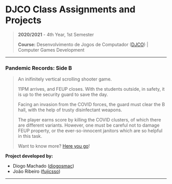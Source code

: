 # DJCO Class Assignments and Projects

> **2020/2021** - 4th Year, 1st Semester
>
> **Course:** Desenvolvimento de Jogos de Computador ([DJCO](https://sigarra.up.pt/feup/pt/UCURR_GERAL.FICHA_UC_VIEW?pv_ocorrencia_id=459506)) | Computer Games Development

---

### Pandemic Records: Side B
> An inifinitely vertical scrolling shooter game.
> 
> 11PM arrives, and FEUP closes. With the students outside, in safety, it is up to the security guard to save the day.
> 
> Facing an invasion from the COVID forces, the guard must clear the B hall, with the help of trusty disinfectant weapons.
>
> The player earns score by killing the COVID clusters, of which there are different variants. However, one must be careful not to damage FEUP property, or the ever-so-innocent janitors which are so helpful in this task.
>
> Want to know more? [Here you go](pandemic-records)!
>
**Project developed by:** 
- Diogo Machado ([diogosmac](https://github.com/diogosmac))
- João Ribeiro ([fujicsso](https://github.com/fujicsso))

---